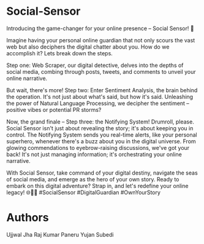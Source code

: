 # Social-Sensor

Introducing the game-changer for your online presence – Social Sensor! 🚀 

Imagine having your personal online guardian that not only scours the vast web but also deciphers the digital chatter about you. How do we accomplish it? Lets break down the steps.

Step one: Web Scraper, our digital detective, delves into the depths of social media, combing through posts, tweets, and comments to unveil your online narrative. 

But wait, there's more! Step two: Enter Sentiment Analysis, the brain behind the operation. It's not just about what's said, but how it's said. Unleashing the power of Natural Language Processing, we decipher the sentiment – positive vibes or potential PR storms?

Now, the grand finale – Step three: the Notifying System! Drumroll, please. Social Sensor isn't just about revealing the story; it's about keeping you in control. The Notifying System sends you real-time alerts, like your personal superhero, whenever there's a buzz about you in the digital universe. From glowing commendations to eyebrow-raising discussions, we've got your back! It's not just managing information; it's orchestrating your online narrative. 

With Social Sensor, take command of your digital destiny, navigate the seas of social media, and emerge as the hero of your own story. Ready to embark on this digital adventure? Strap in, and let's redefine your online legacy! 🌐🦸‍♂️ #SocialSensor #DigitalGuardian #OwnYourStory

# Authors
Ujjwal Jha
Raj Kumar Paneru
Yujan Subedi